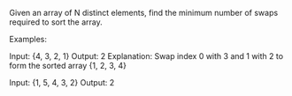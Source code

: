 Given an array of N distinct elements, find the minimum number of swaps required to sort the array.

Examples: 

Input: {4, 3, 2, 1}
Output: 2
Explanation: Swap index 0 with 3 and 1 with 2 to form the sorted array {1, 2, 3, 4}

Input: {1, 5, 4, 3, 2}
Output: 2

